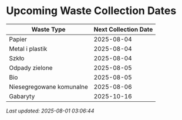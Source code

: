 # Upcoming Waste Collection Dates

| Waste Type | Next Collection Date |
|------------|----------------------|
| Papier | 2025-08-04 |
| Metal i plastik | 2025-08-04 |
| Szkło | 2025-08-04 |
| Odpady zielone | 2025-08-05 |
| Bio | 2025-08-05 |
| Niesegregowane komunalne | 2025-08-06 |
| Gabaryty | 2025-10-16 |


*Last updated: 2025-08-01 03:06:44*
